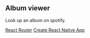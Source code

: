 ## Album viewer

Look up an album on spotify.

[React Router](https://github.com/ReactTraining/react-router)
[Create React Native App](https://github.com/react-community/create-react-native-app)

